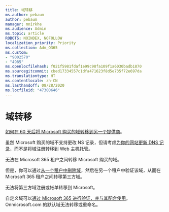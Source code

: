 ```yaml
---
title: 域转移
ms.author: pebaum
author: pebaum
manager: mnirkhe
ms.audience: Admin
ms.topic: article
ROBOTS: NOINDEX, NOFOLLOW
localization_priority: Priority
ms.collection: Adm_O365
ms.custom:
- "9002570"
- "4985"
ms.openlocfilehash: f021f5981fdaf1e99c98fa109f1a6030badb1870
ms.sourcegitcommit: cbed17334557c1dfa471623f8d5e735f72e697da
ms.translationtype: HT
ms.contentlocale: zh-CN
ms.lasthandoff: 08/28/2020
ms.locfileid: "47300646"
---
```

# <a name="domain-transfers"></a>域转移

[如何在 60 天后将 Microsoft 购买的域转移到另一个提供商](https://docs.microsoft.com/microsoft-365/admin/get-help-with-domains/transfer-a-domain-from-microsoft-to-another-host)。

虽然 Microsoft 购买的域不支持更改 NS 记录，但请考虑[为你的网站更新 DNS 记录](https://docs.microsoft.com/microsoft-365/admin/dns/update-dns-records-to-retain-current-hosting-provider?view=o365-worldwide)，而不是将域注册转移到 Web 主机托管。

无法在 Microsoft 365 租户之间转移 Microsoft 购买的域。

但是，你可以通过[从一个租户中删除域](https://docs.microsoft.com/microsoft-365/admin/get-help-with-domains/remove-a-domain?view=o365-worldwide)，然后在另一个租户中验证该域，从而在 Microsoft 365 租户之间转移第三方域。

无法将第三方域注册或帐单转移到 Microsoft。

自定义域可以[通过 Microsoft 365 进行验证，并与其配合使用](https://docs.microsoft.com/microsoft-365/admin/setup/add-domain?view=o365-worldwide)。 Onmicrosoft.com 的默认域无法转移或重命名。
